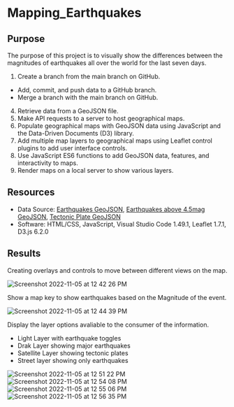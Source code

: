 # Mapping_Earthquakes

## Purpose
The purpose of this project is to visually show the differences between the magnitudes of earthquakes all over the world for the last seven days.
1. Create a branch from the main branch on GitHub.
  - Add, commit, and push data to a GitHub branch.
  - Merge a branch with the main branch on GitHub.
4. Retrieve data from a GeoJSON file.
5. Make API requests to a server to host geographical maps.
6. Populate geographical maps with GeoJSON data using JavaScript and the Data-Driven Documents (D3) library.
7. Add multiple map layers to geographical maps using Leaflet control plugins to add user interface controls.
8. Use JavaScript ES6 functions to add GeoJSON data, features, and interactivity to maps.
9. Render maps on a local server to show various layers.

## Resources
- Data Source: [Earthquakes GeoJSON](https://github.com/cedoula/Mapping_Earthquakes#:~:text=Data%20Source%3A-,Earthquakes%20GeoJSON,-%2C%20Earthquakes%20above), [Earthquakes above 4.5mag GeoJSON](https://github.com/cedoula/Mapping_Earthquakes#:~:text=Earthquakes%20above%204.5mag%20GeoJSON), [Tectonic Plate GeoJSON](https://github.com/cedoula/Mapping_Earthquakes#:~:text=Tectonic%20Plate%20GeoJSON)
- Software: HTML/CSS, JavaScript, Visual Studio Code 1.49.1, Leaflet 1.7.1, D3.js 6.2.0

## Results
Creating overlays and controls to move between different views on the map.

![Screenshot 2022-11-05 at 12 42 26 PM](https://user-images.githubusercontent.com/109354592/200133774-190a38b8-4bcb-41d1-b7b1-c7fc52cfcd27.png)

Show a map key to show earthquakes based on the Magnitude of the event.

![Screenshot 2022-11-05 at 12 44 39 PM](https://user-images.githubusercontent.com/109354592/200133844-7be8f935-46f8-44f9-8ede-7a9ddafbc59f.png)

Display the layer options avaliable to the consumer of the information.
- Light Layer with earthquake toggles
- Drak Layer showing major earthquakes 
- Satellite Layer showing tectonic plates
- Street layer showing only earthquakes


![Screenshot 2022-11-05 at 12 51 22 PM](https://user-images.githubusercontent.com/109354592/200134386-d239ebcd-4a98-44e7-90ea-31c5f11aa3f3.png)
![Screenshot 2022-11-05 at 12 54 08 PM](https://user-images.githubusercontent.com/109354592/200134387-8383440b-dc43-4540-a01a-bd245f2b0fb8.png)
![Screenshot 2022-11-05 at 12 55 06 PM](https://user-images.githubusercontent.com/109354592/200134388-2f23cb71-045d-4541-83de-dfa31c3842e2.png)
![Screenshot 2022-11-05 at 12 56 35 PM](https://user-images.githubusercontent.com/109354592/200134389-46cb63cb-b8bd-48b4-b5ae-68ddf52fd810.png)


